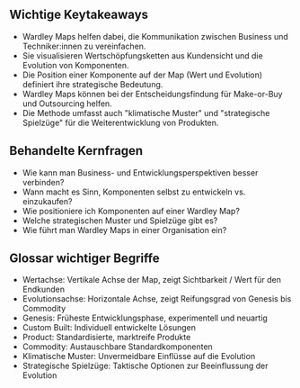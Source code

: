 ## Wichtige Keytakeaways
- Wardley Maps helfen dabei, die Kommunikation zwischen Business und Techniker:innen zu vereinfachen.
- Sie visualisieren Wertschöpfungsketten aus Kundensicht und die Evolution von Komponenten.
- Die Position einer Komponente auf der Map (Wert und Evolution) definiert ihre strategische Bedeutung.
- Wardley Maps können bei der Entscheidungsfindung für Make-or-Buy und Outsourcing helfen.
- Die Methode umfasst auch "klimatische Muster" und "strategische Spielzüge" für die Weiterentwicklung von Produkten.

## Behandelte Kernfragen
- Wie kann man Business- und Entwicklungsperspektiven besser verbinden?
- Wann macht es Sinn, Komponenten selbst zu entwickeln vs. einzukaufen?
- Wie positioniere ich Komponenten auf einer Wardley Map?
- Welche strategischen Muster und Spielzüge gibt es?
- Wie führt man Wardley Maps in einer Organisation ein?

## Glossar wichtiger Begriffe
- Wertachse: Vertikale Achse der Map, zeigt Sichtbarkeit / Wert für den Endkunden
- Evolutionsachse: Horizontale Achse, zeigt Reifungsgrad von Genesis bis Commodity
- Genesis: Früheste Entwicklungsphase, experimentell und neuartig
- Custom Built: Individuell entwickelte Lösungen
- Product: Standardisierte, marktreife Produkte
- Commodity: Austauschbare Standardkomponenten
- Klimatische Muster: Unvermeidbare Einflüsse auf die Evolution
- Strategische Spielzüge: Taktische Optionen zur Beeinflussung der Evolution
